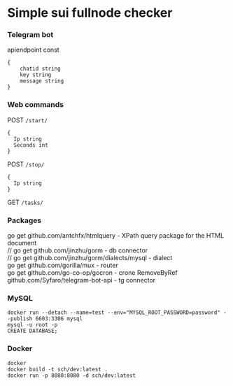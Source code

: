 # Simple sui fullnode checker

### Telegram bot
apiendpoint const
```
{
    chatid string
    key	string
    message string
}
```
### Web commands<br/>
POST `/start/`<br/>
```
{ 
  Ip string
  Seconds int
}
```
POST `/stop/`<br/>
```
{
  Ip string
}
```
GET `/tasks/`<br/>

### Packages<br/>
go get github.com/antchfx/htmlquery - XPath query package for the HTML document<br/>
// go get github.com/jinzhu/gorm - db connector<br/>
// go get github.com/jinzhu/gorm/dialects/mysql - dialect<br/>
go get github.com/gorilla/mux - router<br/>
go get github.com/go-co-op/gocron - crone RemoveByRef<br/>
github.com/Syfaro/telegram-bot-api - tg connector

### MySQL<br/>
```
docker run --detach --name=test --env="MYSQL_ROOT_PASSWORD=password" --publish 6603:3306 mysql
mysql -u root -p
CREATE DATABASE;
```
### Docker<br/>
```
docker
docker build -t sch/dev:latest .
docker run -p 8080:8080 -d sch/dev:latest
```
